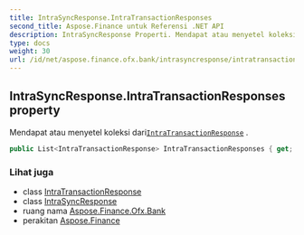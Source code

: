 ```yaml
---
title: IntraSyncResponse.IntraTransactionResponses
second_title: Aspose.Finance untuk Referensi .NET API
description: IntraSyncResponse Properti. Mendapat atau menyetel koleksi dariIntraTransactionResponse .
type: docs
weight: 30
url: /id/net/aspose.finance.ofx.bank/intrasyncresponse/intratransactionresponses/
---
```

## IntraSyncResponse.IntraTransactionResponses property

Mendapat atau menyetel koleksi dari[`IntraTransactionResponse`](../../intratransactionresponse/) .

```csharp
public List<IntraTransactionResponse> IntraTransactionResponses { get; set; }
```

### Lihat juga

* class [IntraTransactionResponse](../../intratransactionresponse/)
* class [IntraSyncResponse](../)
* ruang nama [Aspose.Finance.Ofx.Bank](../../intrasyncresponse/)
* perakitan [Aspose.Finance](../../../)



